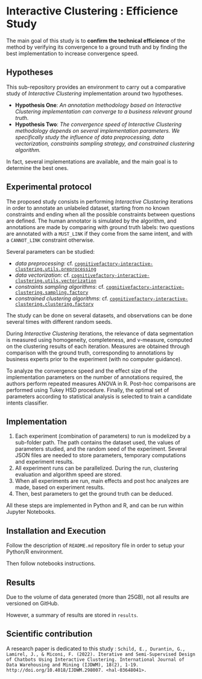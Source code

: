 # Interactive Clustering : Efficience Study

The main goal of this study is to **confirm the technical efficience** of the method by verifying its convergence to a ground truth and by finding the best implementation to increase convergence speed.


## Hypotheses

This sub-repository provides an environment to carry out a comparative study of _Interactive Clustering_ implementation around two hypotheses.
- **Hypothesis One**: _An annotation methodology based on Interactive Clustering implementation can converge to a business relevant ground truth_.
- **Hypothesis Two**: _The convergence speed of Interactive Clustering methodology depends on several implementation parameters. We specifically study the influence of data preprocessing, data vectorization, constraints sampling strategy, and constrained clustering algorithm._

In fact, several implementations are available, and the main goal is to determine the best ones.


## Experimental protocol

The proposed study consists in performing _Interactive Clustering_ iterations in order to annotate an unlabeled dataset, starting from no known constraints and ending when all the possible constraints between questions are defined.
The human annotator is simulated by the algorithm, and annotations are made by comparing with ground truth labels: two questions are annotated with a `MUST_LINK` if they come from the same intent, and with a `CANNOT_LINK` constraint otherwise.

Several parameters can be studied:
- _data preprocessing_: cf. [`cognitivefactory-interactive-clustering.utils.preprocessing`](https://cognitivefactory.github.io/interactive-clustering/reference/utils/preprocessing/)
- _data vectorization_: cf. [`cognitivefactory-interactive-clustering.utils.vectorization`](https://cognitivefactory.github.io/interactive-clustering/reference/utils/vectorization/)
- _constraints sampling algorithms_: cf. [`cognitivefactory-interactive-clustering.sampling.factory`](https://cognitivefactory.github.io/interactive-clustering/reference/sampling/factory/)
- _constrained clustering algorithms_: cf. [`cognitivefactory-interactive-clustering.clustering.factory`](https://cognitivefactory.github.io/interactive-clustering/reference/clustering/factory/)

The study can be done on several datasets, and observations can be done several times with different random seeds.

During _Interactive Clustering_ iterations, the relevance of data segmentation is measured using homogeneity, completeness, and v-measure, computed on the clustering results of each iteration.
Measures are obtained through comparison with the ground truth, corresponding to annotations by business experts prior to the experiment (with no computer guidance). 

To analyze the convergence speed and the effect size of the implementation parameters on the number of annotations required, the authors perform repeated measures ANOVA in R.
Post-hoc comparisons are performed using Tukey HSD procedure.
Finally, the optimal set of parameters according to statistical analysis is selected to train a candidate intents classifier.


## Implementation

1. Each experiment (combination of parameters) to run is modelized by a sub-folder path. The path contains the dataset used, the values of parameters studied, and the random seed of the experiment. Several JSON files are needed to store parameters, temporary computations and experiment results.
2. All experiment runs can be parallelized. During the run, clustering evaluation and algorithm speed are stored.
3. When all experiments are run, main effects and post hoc analyzes are made, based on experiment results.
4. Then, best parameters to get the ground truth can be deduced.

All these steps are implemented in Python and R, and can be run within Jupyter Notebooks.


## Installation and Execution

Follow the description of `README.md` repository file in order to setup your Python/R environment.

Then follow notebooks instructions.


## Results

Due to the volume of data generated (more than 25GB), not all results are versioned on GitHub.

However, a summary of results are stored in `results`.


## Scientific contribution

A research paper is dedicated to this study : `Schild, E., Durantin, G., Lamirel, J., & Miconi, F. (2022). Iterative and Semi-Supervised Design of Chatbots Using Interactive Clustering. International Journal of Data Warehousing and Mining (IJDWM), 18(2), 1-19. http://doi.org/10.4018/IJDWM.298007. <hal-03648041>.`